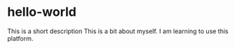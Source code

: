 # hello-world
This is a short description
This is a bit about myself. I am learning to use this platform.
